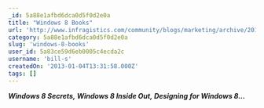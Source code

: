 ```yaml
---
_id: 5a88e1afbd6dca0d5f0d2e0a
title: "Windows 8 Books"
url: 'http://www.infragistics.com/community/blogs/marketing/archive/2012/12/31/windows-8-books.aspx'
category: 5a88e1afbd6dca0d5f0d2e0a
slug: 'windows-8-books'
user_id: 5a83ce59d6eb0005c4ecda2c
username: 'bill-s'
createdOn: '2013-01-04T13:31:58.000Z'
tags: []
---
```


<strong><em>Windows 8 Secrets, <strong><em>Windows 8 Inside Out, <strong><em>Designing for Windows 8...</em></strong></em></strong></em></strong>
